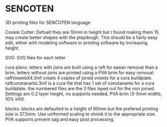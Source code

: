 # SENCOTEN
3D printing files for SENĆOŦEN language


Cookie Cutter:
Defualt they are 10mm in height but I found making them 15 may create better shapes with the playdough. 
This should be a fairly easy edit, either with modeling software or printing software by increasing height.

SVG:
SVG files for each letter 

cura plans:
letters with joins are built using a raft for easier removal than a brim.
letters without joins are printed using a PVA brim for easy removal.
raftVowelsX4.3mf creats 4 copies of joned vowels for a cura buildplate.
raftconstanants.3mf is a cura file that has 1 set of constanants for a cura buildplate.
the numbered files are the 3 files layed out for the non joined. Settings are 0.2 layer height, no supports needed, PVA brim (3-5mm width), 10% infill.

blocks:
blocks are defaulted to a height of 60mm but the prefered printing size is 37.5mm. Use uniformed scaling to shrink it to the appropriate size.
PVA supports prevent sag and easy post processing.

